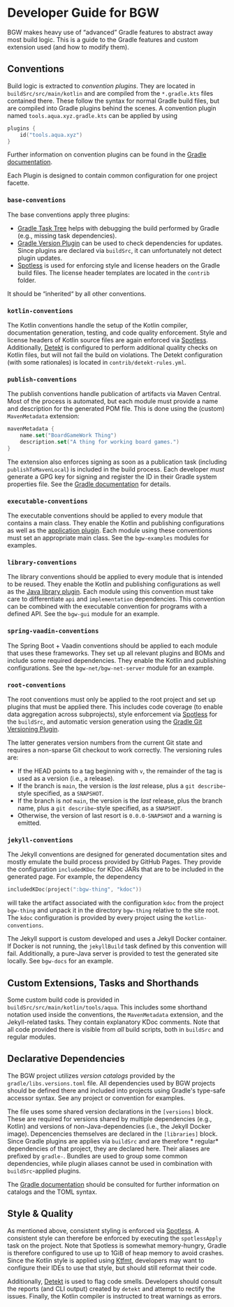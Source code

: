 # Developer Guide for BGW

BGW makes heavy use of “advanced” Gradle features to abstract away most build logic. This is a guide to the Gradle
features and custom extension used (and how to modify them).

## Conventions

Build logic is extracted to *convention plugins*. They are located in `buildSrc/src/main/kotlin` and are compiled from
the `*.gradle.kts` files contained there. These follow the syntax for normal Gradle build files, but are compiled into
Gradle plugins behind the scenes. A convention plugin named `tools.aqua.xyz.gradle.kts` can be applied by using

```kotlin
plugins {
    id("tools.aqua.xyz")
}
```

Further information on convention plugins can be found in
the [Gradle documentation](https://docs.gradle.org/current/userguide/sharing_build_logic_between_subprojects.html).

Each Plugin is designed to contain common configuration for one project facette.

### `base-conventions`

The base conventions apply three plugins:

- [Gradle Task Tree](https://github.com/dorongold/gradle-task-tree) helps with debugging the build performed by Gradle
  (e.g., missing task dependencies).
- [Gradle Version Plugin](https://github.com/ben-manes/gradle-versions-plugin) can be used to check dependencies for
  updates. Since plugins are declared via `buildSrc`, it can unfortunately not detect plugin updates.
- [Spotless](https://github.com/diffplug/spotless) is used for enforcing style and license headers on the Gradle build
  files. The license header templates are located in the `contrib` folder.

It should be “inherited“ by all other conventions.

### `kotlin-conventions`

The Kotlin conventions handle the setup of the Kotlin compiler, documentation generation, testing, and code quality
enforcement. Style and license headers of Kotlin source files are again enforced
via [Spotless](https://github.com/diffplug/spotless). Additionally, [Detekt](https://detekt.dev/) is configured to
perform additional quality checks on Kotlin files, but will not fail the build on violations. The Detekt configuration
(with some rationales) is located in `contrib/detekt-rules.yml`.

### `publish-conventions`

The publish conventions handle publication of artifacts via Maven Central. Most of the process is automated, but each
module must provide a name and description for the generated POM file. This is done using the (custom) `MavenMetadata`
extension:

```kotlin
mavenMetadata {
    name.set("BoardGameWork Thing")
    description.set("A thing for working board games.")
}
```

The extension also enforces signing as soon as a publication task (including `publishToMavenLocal`) is included in the
build process. Each developer *must* generate a GPG key for signing and register the ID in their Gradle system
properties file. See the [Gradle documentation](https://docs.gradle.org/current/userguide/signing_plugin.html) for
details.

### `executable-conventions`

The executable conventions should be applied to every module that contains a main class. They enable the Kotlin and
publishing configurations as well as the
[application plugin](https://docs.gradle.org/current/userguide/application_plugin.html). Each module using these
conventions must set an appropriate main class. See the `bgw-examples` modules for examples.

### `library-conventions`

The library conventions should be applied to every module that is intended to be reused. They enable the Kotlin and
publishing configurations as well as the
[Java library plugin](https://docs.gradle.org/current/userguide/java_library_plugin.html). Each module using this
convention must take care to differentiate `api` and `implementation` dependencies. This convention can be combined with
the executable convention for programs with a defined API. See the `bgw-gui` module for an example.

### `spring-vaadin-conventions`

The Spring Boot + Vaadin conventions should be applied to each module that uses these frameworks. They set up all
relevant plugins and BOMs and include some required dependencies. They enable the Kotlin and publishing configurations.
See the `bgw-net/bgw-net-server` module for an example.

### `root-conventions`

The root conventions must only be applied to the root project and set up plugins that must be applied there. This
includes code coverage (to enable data aggregation across subprojects), style enforcement
via [Spotless](https://github.com/diffplug/spotless) for the `buildSrc`, and automatic version generation using the
[Gradle Git Versioning Plugin](https://github.com/qoomon/gradle-git-versioning-plugin).

The latter generates version numbers from the current Git state and requires a non-sparse Git checkout to work
correctly. The versioning rules are:

- If the HEAD points to a tag beginning with `v`, the remainder of the tag is used as a version (i.e., a release).
- If the branch is `main`, the version is the *last* release, plus a `git describe`-style specified, as a `SNAPSHOT`.
- If the branch is *not* `main`, the version is the *last* release, plus the branch name, plus a `git describe`-style
  specified, as a `SNAPSHOT`.
- Otherwise, the version of last resort is `0.0.0-SNAPSHOT` and a warning is emitted.

### `jekyll-conventions`

The Jekyll conventions are designed for generated documentation sites and mostly emulate the build process provided by
GitHub Pages. They provide the configuration `includedKDoc` for KDoc JARs that are to be included in the generated page.
For example, the dependency

```kotlin
includedKDoc(project(":bgw-thing", "kdoc"))
```

will take the artifact associated with the configuration `kdoc` from the project `bgw-thing` and unpack it in the
directory `bgw-thing` relative to the site root. The `kdoc` configuration is provided by every project using
the `kotlin-conventions`.

The Jekyll support is custom developed and uses a Jekyll Docker container. If Docker is not running, the `jekyllBuild`
task defined by this convention will fail. Additionally, a pure-Java server is provided to test the generated site
locally. See `bgw-docs` for an example.

## Custom Extensions, Tasks and Shorthands

Some custom build code is provided in `buildSrc/src/main/kotlin/tools/aqua`. This includes some shorthand notation used
inside the conventions, the `MavenMetadata` extension, and the Jekyll-related tasks. They contain explanatory KDoc
comments. Note that all code provided there is visible from *all* build scripts, both in `buildSrc` and regular modules.

## Declarative Dependencies

The BGW project utilizes *version catalogs* provided by the `gradle/libs.versions.toml` file. All dependencies used by
BGW projects should be defined there and included into projects using Gradle's type-safe accessor syntax. See any
project or convention for examples.

The file uses some shared version declarations in the `[versions]` block. These are required for versions shared by
multiple dependencies (e.g., Kotlin) and versions of non-Java-dependencies (i.e., the Jekyll Docker image). Depencencies
themselves are declared in the `[libraries]` block. Since Gradle plugins are applies via `buildSrc` and are therefore *
regular* dependencies of that project, they are declared here. Their aliases are prefixed by `gradle-`. Bundles are used
to group some common dependencies, while plugin aliases cannot be used in combination with `buildSrc`-applied plugins.

The [Gradle documentation](https://docs.gradle.org/current/userguide/platforms.html) should be consulted for further
information on catalogs and the TOML syntax.

## Style & Quality

As mentioned above, consistent styling is enforced via [Spotless](https://github.com/diffplug/spotless). A consistent
style can therefore be enforced by executing the `spotlessApply` task on the project. Note that Spotless is somewhat
memory-hungry, Gradle is therefore configured to use up to 1GiB of heap memory to avoid crashes. Since the Kotlin style
is applied using [Ktfmt](https://github.com/facebookincubator/ktfmt), developers may want to configure their IDEs to use
that style, but should still reformat their code.

Additionally, [Detekt](https://detekt.dev/) is used to flag code smells. Developers should consult the reports (and CLI
output) created by `detekt` and attempt to rectify the issues. Finally, the Kotlin compiler is instructed to treat
warnings as errors.
